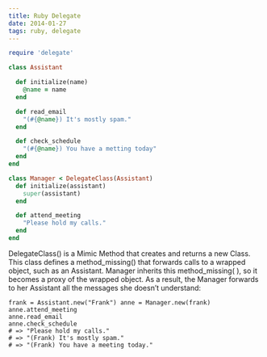 ```yaml
---
title: Ruby Delegate
date: 2014-01-27
tags: ruby, delegate
---
```



``` ruby
require 'delegate'

class Assistant

  def initialize(name)
    @name = name
  end

  def read_email
    "(#{@name}) It's mostly spam."
  end

  def check_schedule
    "(#{@name}) You have a metting today"
  end
end

class Manager < DelegateClass(Assistant)
  def initialize(assistant)
    super(assistant)
  end

  def attend_meeting
    "Please hold my calls."
  end
end
```

DelegateClass() is a Mimic Method that creates and returns a new Class.
This class defines a method_missing() that forwards calls to a wrapped object, such as an Assistant.
Manager inherits this method_missing( ), so it becomes a proxy of the wrapped object.
As a result, the Manager forwards to her Assistant all the messages she doesn’t understand:

```
frank = Assistant.new("Frank") anne = Manager.new(frank)
anne.attend_meeting
anne.read_email
anne.check_schedule
# => "Please hold my calls."
# => "(Frank) It's mostly spam."
# => "(Frank) You have a meeting today."
```